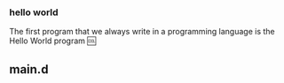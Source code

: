### hello world
The first program that we always write in a programming language is the Hello World program :cool:

## main.d
